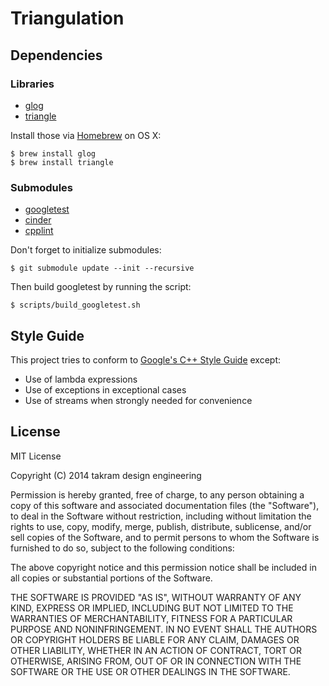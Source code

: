 Triangulation
=============

## Dependencies

### Libraries

- [glog](https://code.google.com/p/google-glog/)
- [triangle](http://www.cs.cmu.edu/~quake/triangle.html)

Install those via [Homebrew](http://brew.sh) on OS X:

```
$ brew install glog
$ brew install triangle
```

### Submodules

- [googletest](https://github.com/sgss/mirror-googletest)
- [cinder](https://github.com/cinder/Cinder)
- [cpplint](https://github.com/sgss/mirror-cpplint)

Don't forget to initialize submodules:

```
$ git submodule update --init --recursive
```

Then build googletest by running the script:

```
$ scripts/build_googletest.sh
```

## Style Guide

This project tries to conform to [Google's C++ Style Guide](http://google-styleguide.googlecode.com/svn/trunk/cppguide.xml) except:

- Use of lambda expressions
- Use of exceptions in exceptional cases
- Use of streams when strongly needed for convenience

## License

MIT License

Copyright (C) 2014 takram design engineering

Permission is hereby granted, free of charge, to any person obtaining a copy
of this software and associated documentation files (the "Software"), to deal
in the Software without restriction, including without limitation the rights
to use, copy, modify, merge, publish, distribute, sublicense, and/or sell
copies of the Software, and to permit persons to whom the Software is
furnished to do so, subject to the following conditions:

The above copyright notice and this permission notice shall be included in
all copies or substantial portions of the Software.

THE SOFTWARE IS PROVIDED "AS IS", WITHOUT WARRANTY OF ANY KIND, EXPRESS OR
IMPLIED, INCLUDING BUT NOT LIMITED TO THE WARRANTIES OF MERCHANTABILITY,
FITNESS FOR A PARTICULAR PURPOSE AND NONINFRINGEMENT. IN NO EVENT SHALL THE
AUTHORS OR COPYRIGHT HOLDERS BE LIABLE FOR ANY CLAIM, DAMAGES OR OTHER
LIABILITY, WHETHER IN AN ACTION OF CONTRACT, TORT OR OTHERWISE, ARISING FROM,
OUT OF OR IN CONNECTION WITH THE SOFTWARE OR THE USE OR OTHER DEALINGS IN
THE SOFTWARE.
